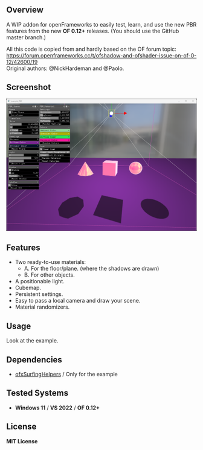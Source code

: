 ## Overview
A WIP addon for openFrameworks to easily test, learn, and use the new PBR features from the new **OF 0.12+** releases. (You should use the GitHub master branch.)  

All this code is copied from and hardly based on the OF forum topic:  
https://forum.openframeworks.cc/t/ofshadow-and-ofshader-issue-on-of-0-12/42600/19  
Original authors: @NickHardeman and @Paolo.  

## Screenshot
![](example_PBR/Capture.png)

## Features
- Two ready-to-use materials:
  - A. For the floor/plane. (where the shadows are drawn)
  - B. For other objects.
- A positionable light.
- Cubemap.
- Persistent settings.
- Easy to pass a local camera and draw your scene.
- Material randomizers.

## Usage
Look at the example.

## Dependencies
* [ofxSurfingHelpers](https://github.com/moebiussurfing/ofxSurfingHelpers) / Only for the example  

## Tested Systems
* **Windows 11** / **VS 2022** / **OF 0.12+**

## License
**MIT License**
